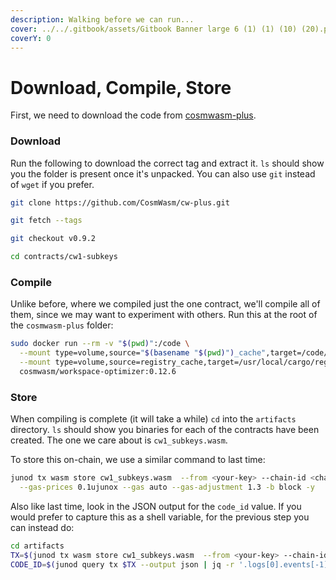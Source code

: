 ```yaml
---
description: Walking before we can run...
cover: ../../.gitbook/assets/Gitbook Banner large 6 (1) (1) (10) (20).png
coverY: 0
---
```


# Download, Compile, Store

First, we need to download the code from [cosmwasm-plus](https://github.com/CosmWasm/cosmwasm-plus).

### Download

Run the following to download the correct tag and extract it. `ls` should show you the folder is present once it's unpacked. You can also use `git` instead of `wget` if you prefer.

```bash
git clone https://github.com/CosmWasm/cw-plus.git

git fetch --tags

git checkout v0.9.2

cd contracts/cw1-subkeys
```

### Compile

Unlike before, where we compiled just the one contract, we'll compile all of them, since we may want to experiment with others. Run this at the root of the `cosmwasm-plus` folder:

```bash
sudo docker run --rm -v "$(pwd)":/code \
  --mount type=volume,source="$(basename "$(pwd)")_cache",target=/code/target \
  --mount type=volume,source=registry_cache,target=/usr/local/cargo/registry \
  cosmwasm/workspace-optimizer:0.12.6
```

### Store

When compiling is complete (it will take a while) `cd` into the `artifacts` directory. `ls` should show you binaries for each of the contracts have been created. The one we care about is `cw1_subkeys.wasm`.

To store this on-chain, we use a similar command to last time:

```bash
junod tx wasm store cw1_subkeys.wasm  --from <your-key> --chain-id <chain-id> \
  --gas-prices 0.1ujunox --gas auto --gas-adjustment 1.3 -b block -y
```

Also like last time, look in the JSON output for the `code_id` value. If you would prefer to capture this as a shell variable, for the previous step you can instead do:

```bash
cd artifacts
TX=$(junod tx wasm store cw1_subkeys.wasm  --from <your-key> --chain-id=<chain-id> --gas auto --output json -y | jq -r '.txhash')
CODE_ID=$(junod query tx $TX --output json | jq -r '.logs[0].events[-1].attributes[0].value')
```
